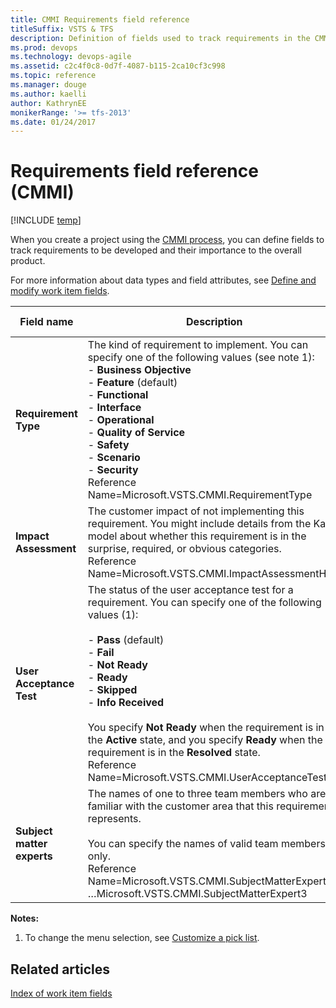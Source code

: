 ```yaml
---
title: CMMI Requirements field reference 
titleSuffix: VSTS & TFS
description: Definition of fields used to track requirements in the CMMI process for Visual Studio Team Services & Team Foundation Server  
ms.prod: devops
ms.technology: devops-agile
ms.assetid: c2c4f0c8-0d7f-4087-b115-2ca10cf3c998
ms.topic: reference
ms.manager: douge
ms.author: kaelliauthor: KathrynEE
monikerRange: '>= tfs-2013'
ms.date: 01/24/2017
---
```


# Requirements field reference (CMMI)

[!INCLUDE [temp](../../../_shared/dev15-version-header.md)]

When you create a project using the [CMMI process](../cmmi-process.md), you can define fields to track requirements to be developed and their importance to the overall product.  
  
 For more information about data types and field attributes, see [Define and modify work item fields](../../../customize/reference/define-modify-work-item-fields.md).  
  
|**Field name**|**Description**|**Data type**|**Reportable type**|**Index**|  
|--------------------|---------------------|-------------------|--------------------------------------------------------|----------------------------------------------|  
|**Requirement Type**|The kind of requirement to implement. You can specify one of the following values (see note 1):<br /> -   **Business Objective**<br />-   **Feature** (default)<br />-   **Functional**<br />-   **Interface**<br />-   **Operational**<br />-   **Quality of Service**<br />-   **Safety**<br />-   **Scenario**<br />-   **Security**<br />Reference Name=Microsoft.VSTS.CMMI.RequirementType|String|Dimension|False|  
|**Impact Assessment**|The customer impact of not implementing this requirement. You might include details from the Kano model about whether this requirement is in the surprise, required, or obvious categories.<br />Reference Name=Microsoft.VSTS.CMMI.ImpactAssessmentHtml|HTML|None|False|  
|**User Acceptance Test**|The status of the user acceptance test for a requirement. You can specify one of the following values (1):<br /><br /> -   **Pass** (default)<br />-   **Fail**<br />-   **Not Ready**<br />-   **Ready**<br />-   **Skipped**<br />-   **Info Received**<br /><br /> You specify **Not Ready** when the requirement is in the **Active** state, and you specify **Ready** when the requirement is in the **Resolved** state.<br />Reference Name=Microsoft.VSTS.CMMI.UserAcceptanceTest|String|None|False|  
|**Subject matter experts**|The names of one to three team members who are familiar with the customer area that this requirement represents.<br/><br /> You can specify the names of valid team members only.<br />Reference Name=Microsoft.VSTS.CMMI.SubjectMatterExpert1 &hellip;Microsoft.VSTS.CMMI.SubjectMatterExpert3|String|None|False|  
  
 **Notes:**  
  
1.  To change the menu selection, see [Customize a pick list](../../../customize/add-modify-field.md).  
  
## Related articles
 [Index of work item fields](../work-item-field.md)